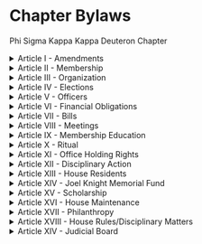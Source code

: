 # Chapter Bylaws
Phi Sigma Kappa
Kappa Deuteron Chapter

<details>
  <summary>Article I - Amendments</summary>
</details>
<details>
  <summary>Article II - Membership</summary>
</details>
<details>
  <summary>Article III - Organization</summary>
</details>
<details>
  <summary>Article IV - Elections</summary>
</details>
<details>
  <summary>Article V - Officers</summary>
</details>
<details>
  <summary>Article VI - Financial Obligations</summary>
</details>
<details>
  <summary>Article VII - Bills</summary>
</details>
<details>
  <summary>Article VIII - Meetings</summary>
</details>
<details>
  <summary>Article IX - Membership Education</summary>
</details>
<details>
  <summary>Article X - Ritual</summary>
</details>
<details>
  <summary>Article XI - Office Holding Rights</summary>
</details>
<details>
  <summary>Article XII - Disciplinary Action</summary>
</details>
<details>
  <summary>Article XIII - House Residents</summary>
</details>
<details>
  <summary>Article XIV - Joel Knight Memorial Fund</summary>
</details>
<details>
  <summary>Article XV - Scholarship</summary>
</details>
<details>
  <summary>Article XVI - House Maintenance</summary>
</details>
<details>
  <summary>Article XVII - Philanthropy</summary>
</details>
<details>
  <summary>Article XVIII - House Rules/Disciplinary Matters</summary>
</details>
<details>
  <summary>Article XIV - Judicial Board</summary>
</details>

